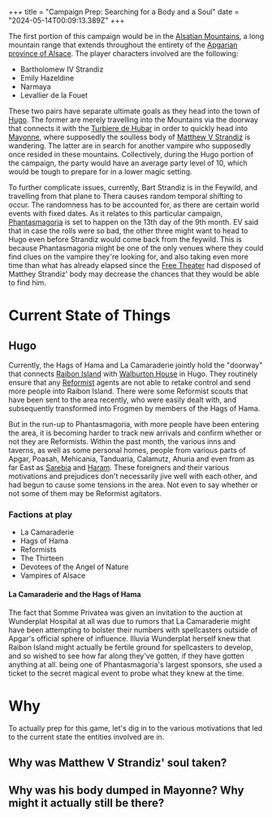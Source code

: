 +++
title = "Campaign Prep: Searching for a Body and a Soul"
date = "2024-05-14T00:09:13.389Z"
+++

The first portion of this campaign would be in the [Alsatian Mountains](@/locations/alsatian-mountains.md), a long mountain range that extends throughout the entirety of the [Apgarian](@/locations/apgar.md) [province of Alsace](@/locations/alsace.md). The player characters involved are the following:

 - Bartholomew IV Strandiz
 - Emily Hazeldine
 - Narmaya
 - Levallier de la Fouet

These two pairs have separate ultimate goals as they head into the town of [Hugo](@/locations/hugo.md). The former are merely travelling into the Mountains via the doorway that connects it with the [Turbiere de Hubar](@/locations/turbiere-de-hubar.md) in order to quickly head into [Mayonne](@/locations/mayonne.md), where supposedly the soulless body of [Matthew V Strandiz](@/characters/matthew-v-strandiz.md) is wandering. The latter are in search for another vampire who supposedly once resided in these mountains. Collectively, during the Hugo portion of the campaign, the party would have an average party level of 10, which would be tough to prepare for in a lower magic setting.

To further complicate issues, currently, Bart Strandiz is in the Feywild, and travelling from that plane to Thera causes random temporal shifting to occur. The randomness has to be accounted for, as there are certain world events with fixed dates. As it relates to this particular campaign, [Phantasmagoria](@/events/hantasmagoria.md) is set to happen on the 13th day of the 9th month. EV said that in case the rolls were so bad, the other three might want to head to Hugo even before Strandiz would come back from the feywild. This is because Phantasmagoria might be one of the only venues where they could find clues on the vampire they're looking for, and also taking even more time than what has already elapsed since the [Free Theater](@/organizations/free-theater.md) had disposed of Matthey Strandiz' body may decrease the chances that they would be able to find him.

# Current State of Things

## Hugo

Currently, the Hags of Hama and La Camaraderie jointly hold the "doorway" that connects [Raibon Island](@/locations/raibon-island.md) with [Walburton House]("@/locations/walburton-house.md) in Hugo. They routinely ensure that any [Reformist](@/religions/reformed-divine-masochist.md) agents are not able to retake control and send more people into Raibon Island. There were some Reformist scouts that have been sent to the area recently, who were easily dealt with, and subsequently transformed into Frogmen by members of the Hags of Hama.

But in the run-up to Phantasmagoria, with more people have been entering the area, it is becoming harder to track new arrivals and confirm whether or not they are Reformists. Within the past month, the various inns and taverns, as well as some personal homes, people from various parts of Apgar, Poasah, Mehicania, Tanduaria, Calamutz, Ahuria and even from as far East as [Sarebia](@/locations/sarebia.md) and [Haram](@/locations/haram.md). These foreigners and their various motivations and prejudices don't necessarily jive well with each other, and had begun to cause some tensions in the area. Not even to say whether or not some of them may be Reformist agitators.

### Factions at play
 - La Camaraderie
 - Hags of Hama
 - Reformists
 - The Thirteen
 - Devotees of the Angel of Nature
 - Vampires of Alsace

#### La Camaraderie and the Hags of Hama

The fact that Somme Privatea was given an invitation to the auction at Wunderplat Hospital at all was due to rumors that La Camaraderie might have been attempting to bolster their numbers with spellcasters outside of Apgar's official sphere of influence. Illuvia Wunderplat herself knew that Raibon Island might actually be fertile ground for spellcasters to develop, and so wished to see how far along they've gotten, if they have gotten anything at all. being one of Phantasmagoria's largest sponsors, she used a ticket to the secret magical event to probe what they knew at the time.

# Why

To actually prep for this game, let's dig in to the various motivations that led to the current state the entities involved are in.

## Why was Matthew V Strandiz' soul taken?

## Why was his body dumped in Mayonne? Why might it actually still be there?

